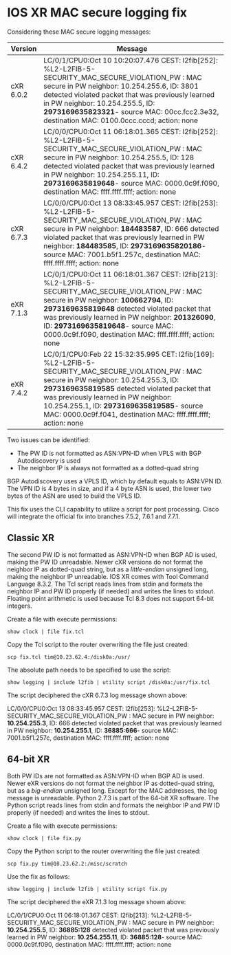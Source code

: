 # IOS XR MAC secure logging fix

Considering these MAC secure logging messages:

| Version | Message |
| --- | --- |
| cXR 6.0.2 | LC/0/1/CPU0:Oct 10 10:20:07.476 CEST: l2fib[252]: %L2-L2FIB-5-SECURITY_MAC_SECURE_VIOLATION_PW : MAC secure in PW neighbor: 10.254.255.6, ID: 3801 detected violated packet that was previously learned in PW neighbor: 10.254.255.5, ID: **2973169635823321**- source MAC: 00cc.fcc2.3e32, destination MAC: 0100.0ccc.cccd; action: none |
| cXR 6.4.2 | LC/0/0/CPU0:Oct 11 06:18:01.365 CEST: l2fib[252]: %L2-L2FIB-5-SECURITY_MAC_SECURE_VIOLATION_PW : MAC secure in PW neighbor: 10.254.255.5, ID: 128 detected violated packet that was previously learned in PW neighbor: 10.254.255.11, ID: **2973169635819648**- source MAC: 0000.0c9f.f090, destination MAC: ffff.ffff.ffff; action: none |
| cXR 6.7.3 | LC/0/0/CPU0:Oct 13 08:33:45.957 CEST: l2fib[253]: %L2-L2FIB-5-SECURITY_MAC_SECURE_VIOLATION_PW : MAC secure in PW neighbor: **184483587**, ID: 666 detected violated packet that was previously learned in PW neighbor: **184483585**, ID: **2973169635820186**- source MAC: 7001.b5f1.257c, destination MAC: ffff.ffff.ffff; action: none |
| eXR 7.1.3 | LC/0/1/CPU0:Oct 11 06:18:01.367 CEST: l2fib[213]: %L2-L2FIB-5-SECURITY_MAC_SECURE_VIOLATION_PW : MAC secure in PW neighbor: **100662794**, ID: **2973169635819648** detected violated packet that was previously learned in PW neighbor: **201326090**, ID: **2973169635819648**- source MAC: 0000.0c9f.f090, destination MAC: ffff.ffff.ffff; action: none |
| eXR 7.4.2 | LC/0/1/CPU0:Feb 22 15:32:35.995 CET: l2fib[169]: %L2-L2FIB-5-SECURITY_MAC_SECURE_VIOLATION_PW : MAC secure in PW neighbor: 10.254.255.3, ID: **2973169635819585** detected violated packet that was previously learned in PW neighbor: 10.254.255.1, ID: **2973169635819585**- source MAC: 0000.0c9f.f041, destination MAC: ffff.ffff.ffff; action: none |

Two issues can be identified:
* The PW ID is not formatted as ASN:VPN-ID when VPLS with BGP Autodiscovery is used
* The neighbor IP is always not formatted as a dotted-quad string

BGP Autodiscovery uses a VPLS ID, which by default equals to ASN:VPN ID. The VPN ID is 4 bytes in size, and if a 4 byte ASN is used, the lower two bytes of the ASN are used to build the VPLS ID.

This fix uses the CLI capability to utilize a script for post processing. Cisco will integrate the official fix into branches 7.5.2, 7.6.1 and 7.7.1.

## Classic XR

The second PW ID is not formatted as ASN:VPN-ID when BGP AD is used, making the PW ID unreadable. Newer cXR versions do not format the neighbor IP as dotted-quad string, but as a *little-endian* unsigned long, making the neighbor IP unreadable.
IOS XR comes with Tool Command Language 8.3.2. The Tcl script reads lines from stdin and formats the neighbor IP and PW ID properly (if needed) and writes the lines to stdout. Floating point arithmetic is used because Tcl 8.3 does not support 64-bit integers.

Create a file with execute permissions:

`show clock | file fix.tcl`

Copy the Tcl script to the router overwriting the file just created:

`scp fix.tcl tim@10.23.62.4:/disk0a:/usr/`

The absolute path needs to be specified to use the script:

`show logging | include l2fib | utility script /disk0a:/usr/fix.tcl`

The script deciphered the cXR 6.7.3 log message shown above:

LC/0/0/CPU0:Oct 13 08:33:45.957 CEST: l2fib[253]: %L2-L2FIB-5-SECURITY_MAC_SECURE_VIOLATION_PW : MAC secure in PW neighbor: **10.254.255.3**, ID: 666 detected violated packet that was previously learned in PW neighbor: **10.254.255.1**, ID: **36885:666**- source MAC: 7001.b5f1.257c, destination MAC: ffff.ffff.ffff; action: none

## 64-bit XR

Both PW IDs are not formatted as ASN:VPN-ID when BGP AD is used. Newer eXR versions do not format the neighbor IP as dotted-quad string, but as a *big-endian* unsigned long. Except for the MAC addresses, the log message is unreadable.
Python 2.7.3 is part of the 64-bit XR software. The Python script reads lines from stdin and formats the neighbor IP and PW ID properly (if needed) and writes the lines to stdout.

Create a file with execute permissions:

`show clock | file fix.py`

Copy the Python script to the router overwriting the file just created:

`scp fix.py tim@10.23.62.2:/misc/scratch`

Use the fix as follows:

`show logging | include l2fib | utility script fix.py`

The script deciphered the eXR 7.1.3 log message shown above:

LC/0/1/CPU0:Oct 11 06:18:01.367 CEST: l2fib[213]: %L2-L2FIB-5-SECURITY_MAC_SECURE_VIOLATION_PW : MAC secure in PW neighbor: **10.254.255.5**, ID: **36885:128** detected violated packet that was previously learned in PW neighbor: **10.254.255.11**, ID: **36885:128**- source MAC: 0000.0c9f.f090, destination MAC: ffff.ffff.ffff; action: none
